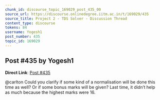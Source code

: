 ```yaml
---
chunk_id: discourse_topic_169029_post_435_00
source_url: https://discourse.onlinedegree.iitm.ac.in/t/169029/435
source_title: Project 2 - TDS Solver - Discussion Thread
content_type: discourse
tokens: 84
username: Yogesh1
post_number: 435
topic_id: 169029
---
```


## Post #435 by Yogesh1

**Direct Link**: [Post #435](https://discourse.onlinedegree.iitm.ac.in/t/169029/435)

@carlton Could you clarify if some kind of a normalisation will be done this time as well? Or if some bonus marks will be given? Last time, it didn’t help as much because the highest marks were 16.
